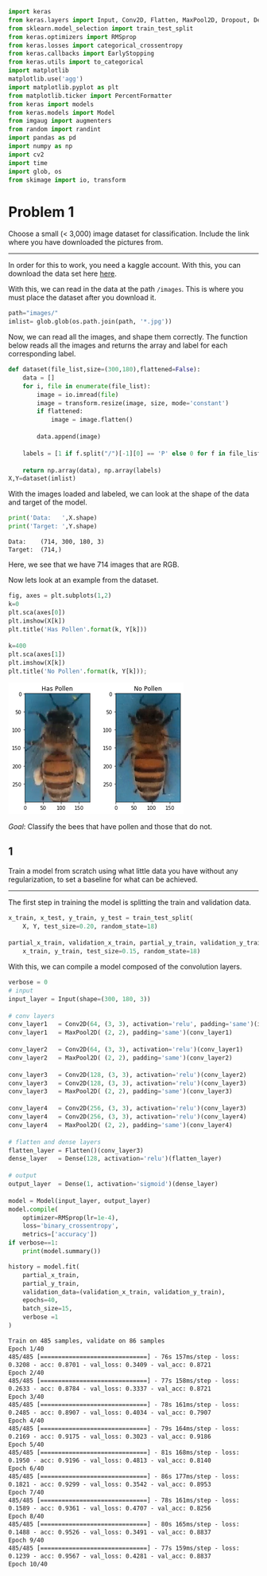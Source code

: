 

```python
import keras
from keras.layers import Input, Conv2D, Flatten, MaxPool2D, Dropout, Dense
from sklearn.model_selection import train_test_split
from keras.optimizers import RMSprop
from keras.losses import categorical_crossentropy
from keras.callbacks import EarlyStopping
from keras.utils import to_categorical
import matplotlib
matplotlib.use('agg')
import matplotlib.pyplot as plt
from matplotlib.ticker import PercentFormatter
from keras import models
from keras.models import Model
from imgaug import augmenters
from random import randint
import pandas as pd
import numpy as np
import cv2
import time
import glob, os 
from skimage import io, transform
```

# Problem 1

Choose a small (< 3,000) image dataset for classification. Include the link where you have downloaded the pictures from.

---

In order for this to work, you need a kaggle account. With this, you can download the data set here [here](https://www.kaggle.com/ivanfel/honey-bee-pollen).

With this, we can read in the data at the path `/images`. This is where you must place the dataset after you download it.


```python
path="images/"
imlist= glob.glob(os.path.join(path, '*.jpg'))
```

Now, we can read all the images, and shape them correctly. The function below reads all the images and returns the array and label for each corresponding label.


```python
def dataset(file_list,size=(300,180),flattened=False):
    data = []
    for i, file in enumerate(file_list):
        image = io.imread(file)
        image = transform.resize(image, size, mode='constant')
        if flattened:
            image = image.flatten()

        data.append(image)

    labels = [1 if f.split("/")[-1][0] == 'P' else 0 for f in file_list]

    return np.array(data), np.array(labels)
X,Y=dataset(imlist)
```

With the images loaded and labeled, we can look at the shape of the data and target of the model.


```python
print('Data:   ',X.shape)
print('Target: ',Y.shape)
```

    Data:    (714, 300, 180, 3)
    Target:  (714,)


Here, we see that we have 714 images that are RGB. 

Now lets look at an example from the dataset.


```python
fig, axes = plt.subplots(1,2)
k=0
plt.sca(axes[0])
plt.imshow(X[k])
plt.title('Has Pollen'.format(k, Y[k]))

k=400
plt.sca(axes[1])
plt.imshow(X[k])
plt.title('No Pollen'.format(k, Y[k]));
```


![png](output_8_0.png)


*Goal*: Classify the bees that have pollen and those that do not.

## 1

Train a model from scratch using what little data you have without any regularization, to set a baseline for what can be achieved.

---

The first step in training the model is splitting the train and validation data.


```python
x_train, x_test, y_train, y_test = train_test_split(
    X, Y, test_size=0.20, random_state=18)

partial_x_train, validation_x_train, partial_y_train, validation_y_train = train_test_split(
    x_train, y_train, test_size=0.15, random_state=18)
```

With this, we can compile a model composed of the convolution layers. 


```python
verbose = 0
# input
input_layer = Input(shape=(300, 180, 3))

# conv layers
conv_layer1   = Conv2D(64, (3, 3), activation='relu', padding='same')(input_layer)
conv_layer1   = MaxPool2D( (2, 2), padding='same')(conv_layer1)

conv_layer2   = Conv2D(64, (3, 3), activation='relu')(conv_layer1)
conv_layer2   = MaxPool2D( (2, 2), padding='same')(conv_layer2)

conv_layer3   = Conv2D(128, (3, 3), activation='relu')(conv_layer2)
conv_layer3   = Conv2D(128, (3, 3), activation='relu')(conv_layer3)
conv_layer3   = MaxPool2D( (2, 2), padding='same')(conv_layer3)

conv_layer4   = Conv2D(256, (3, 3), activation='relu')(conv_layer3)
conv_layer4   = Conv2D(256, (3, 3), activation='relu')(conv_layer4)
conv_layer4   = MaxPool2D( (2, 2), padding='same')(conv_layer4)

# flatten and dense layers
flatten_layer = Flatten()(conv_layer3)
dense_layer   = Dense(128, activation='relu')(flatten_layer)

# output
output_layer  = Dense(1, activation='sigmoid')(dense_layer)

model = Model(input_layer, output_layer)
model.compile(
    optimizer=RMSprop(lr=1e-4), 
    loss='binary_crossentropy',
    metrics=['accuracy'])
if verbose==1:
    print(model.summary())
```


```python
history = model.fit(
    partial_x_train, 
    partial_y_train,
    validation_data=(validation_x_train, validation_y_train),
    epochs=40, 
    batch_size=15, 
    verbose =1
)
```

    Train on 485 samples, validate on 86 samples
    Epoch 1/40
    485/485 [==============================] - 76s 157ms/step - loss: 0.3208 - acc: 0.8701 - val_loss: 0.3409 - val_acc: 0.8721
    Epoch 2/40
    485/485 [==============================] - 77s 158ms/step - loss: 0.2633 - acc: 0.8784 - val_loss: 0.3337 - val_acc: 0.8721
    Epoch 3/40
    485/485 [==============================] - 78s 161ms/step - loss: 0.2485 - acc: 0.8907 - val_loss: 0.4034 - val_acc: 0.7907
    Epoch 4/40
    485/485 [==============================] - 79s 164ms/step - loss: 0.2169 - acc: 0.9175 - val_loss: 0.3023 - val_acc: 0.9186
    Epoch 5/40
    485/485 [==============================] - 81s 168ms/step - loss: 0.1950 - acc: 0.9196 - val_loss: 0.4813 - val_acc: 0.8140
    Epoch 6/40
    485/485 [==============================] - 86s 177ms/step - loss: 0.1821 - acc: 0.9299 - val_loss: 0.3542 - val_acc: 0.8953
    Epoch 7/40
    485/485 [==============================] - 78s 161ms/step - loss: 0.1589 - acc: 0.9361 - val_loss: 0.4707 - val_acc: 0.8256
    Epoch 8/40
    485/485 [==============================] - 80s 165ms/step - loss: 0.1488 - acc: 0.9526 - val_loss: 0.3491 - val_acc: 0.8837
    Epoch 9/40
    485/485 [==============================] - 77s 159ms/step - loss: 0.1239 - acc: 0.9567 - val_loss: 0.4281 - val_acc: 0.8837
    Epoch 10/40



```python

```
